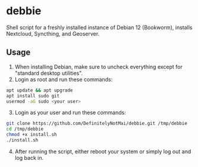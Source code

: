 # debbie

Shell script for a freshly installed instance of Debian 12 (Bookworm), installs Nextcloud, Syncthing, and Geoserver.

## Usage

1. When installing Debian, make sure to uncheck everything except for "standard desktop utilities".
2. Login as root and run these commands:

```bash
apt update && apt upgrade
apt install sudo git
usermod -aG sudo <your user>
```

3. Login as your user and run these commands:

```bash
git clone https://github.com/DefinitelyNotMai/debbie.git /tmp/debbie
cd /tmp/debbie
chmod +x install.sh
./install.sh
```

4. After running the script, either reboot your system or simply log out and log back in.
